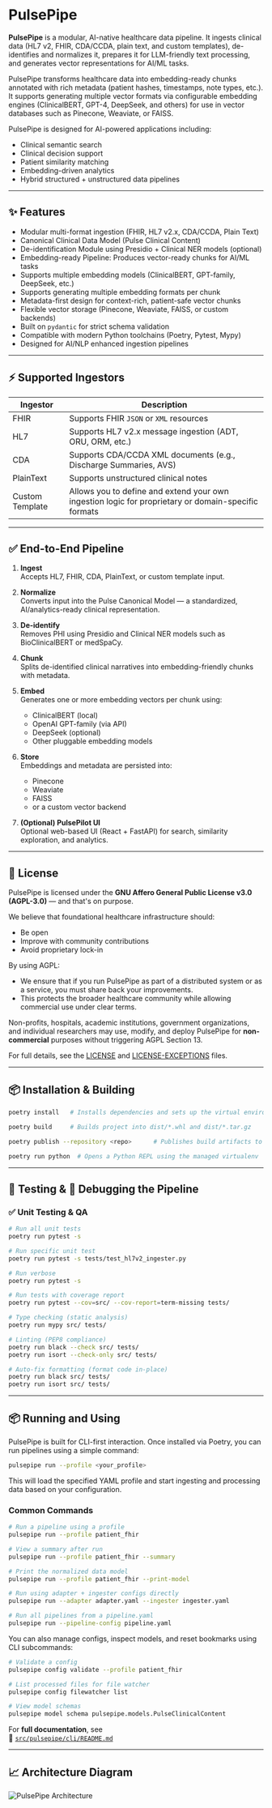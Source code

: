 # PulsePipe

**PulsePipe** is a modular, AI-native healthcare data pipeline. It ingests clinical data (HL7 v2, FHIR, CDA/CCDA, plain text, and custom templates), de-identifies and normalizes it, prepares it for LLM-friendly text processing, and generates vector representations for AI/ML tasks.

PulsePipe transforms healthcare data into embedding-ready chunks annotated with rich metadata (patient hashes, timestamps, note types, etc.). It supports generating multiple vector formats via configurable embedding engines (ClinicalBERT, GPT-4, DeepSeek, and others) for use in vector databases such as Pinecone, Weaviate, or FAISS.

PulsePipe is designed for AI-powered applications including:
- Clinical semantic search
- Clinical decision support
- Patient similarity matching
- Embedding-driven analytics
- Hybrid structured + unstructured data pipelines

---

## ✨ Features

- Modular multi-format ingestion (FHIR, HL7 v2.x, CDA/CCDA, Plain Text)
- Canonical Clinical Data Model (Pulse Clinical Content)
- De-identification Module using Presidio + Clinical NER models (optional)
- Embedding-ready Pipeline: Produces vector-ready chunks for AI/ML tasks
- Supports multiple embedding models (ClinicalBERT, GPT-family, DeepSeek, etc.)
- Supports generating multiple embedding formats per chunk
- Metadata-first design for context-rich, patient-safe vector chunks
- Flexible vector storage (Pinecone, Weaviate, FAISS, or custom backends)
- Built on `pydantic` for strict schema validation
- Compatible with modern Python toolchains (Poetry, Pytest, Mypy)
- Designed for AI/NLP enhanced ingestion pipelines

---

## ⚡ Supported Ingestors

| Ingestor | Description |
|----------|-------------|
| FHIR | Supports FHIR `JSON` or `XML` resources |
| HL7 | Supports HL7 v2.x message ingestion (ADT, ORU, ORM, etc.) |
| CDA | Supports CDA/CCDA XML documents (e.g., Discharge Summaries, AVS) |
| PlainText | Supports unstructured clinical notes |
| Custom Template | Allows you to define and extend your own ingestion logic for proprietary or domain-specific formats |

---

## ✅ End-to-End Pipeline

1. **Ingest**  
   Accepts HL7, FHIR, CDA, PlainText, or custom template input.

2. **Normalize**  
   Converts input into the Pulse Canonical Model — a standardized, AI/analytics-ready clinical representation.

3. **De-identify**  
   Removes PHI using Presidio and Clinical NER models such as BioClinicalBERT or medSpaCy.

4. **Chunk**  
   Splits de-identified clinical narratives into embedding-friendly chunks with metadata.

5. **Embed**  
   Generates one or more embedding vectors per chunk using:
   - ClinicalBERT (local)
   - OpenAI GPT-family (via API)
   - DeepSeek (optional)
   - Other pluggable embedding models

6. **Store**  
   Embeddings and metadata are persisted into:
   - Pinecone
   - Weaviate
   - FAISS
   - or a custom vector backend

7. **(Optional) PulsePilot UI**  
   Optional web-based UI (React + FastAPI) for search, similarity exploration, and analytics.

---

## 📜 License

PulsePipe is licensed under the **GNU Affero General Public License v3.0 (AGPL-3.0)** — and that's on purpose.

We believe that foundational healthcare infrastructure should:
- Be open
- Improve with community contributions
- Avoid proprietary lock-in

By using AGPL:
- We ensure that if you run PulsePipe as part of a distributed system or as a service, you must share back your improvements.
- This protects the broader healthcare community while allowing commercial use under clear terms.

Non-profits, hospitals, academic institutions, government organizations, and individual researchers may use, modify, and deploy PulsePipe for **non-commercial** purposes without triggering AGPL Section 13.

For full details, see the [LICENSE](./LICENSE.md) and [LICENSE-EXCEPTIONS](./LICENSE-EXCEPTIONS.md) files.

---

## 📦 Installation & Building

```bash
poetry install   # Installs dependencies and sets up the virtual environment

poetry build     # Builds project into dist/*.whl and dist/*.tar.gz

poetry publish --repository <repo>      # Publishes build artifacts to specified repository (optional)

poetry run python  # Opens a Python REPL using the managed virtualenv
```

---

## 🧪 Testing & 🐞 Debugging the Pipeline

### ✅ Unit Testing & QA

```bash
# Run all unit tests
poetry run pytest -s

# Run specific unit test
poetry run pytest -s tests/test_hl7v2_ingester.py

# Run verbose
poetry run pytest -s

# Run tests with coverage report
poetry run pytest --cov=src/ --cov-report=term-missing tests/

# Type checking (static analysis)
poetry run mypy src/ tests/

# Linting (PEP8 compliance)
poetry run black --check src/ tests/
poetry run isort --check-only src/ tests/

# Auto-fix formatting (format code in-place)
poetry run black src/ tests/
poetry run isort src/ tests/
```

---

## 📦 Running and Using

PulsePipe is built for CLI-first interaction. Once installed via Poetry, you can run pipelines using a simple command:

```bash
pulsepipe run --profile <your_profile>
```

This will load the specified YAML profile and start ingesting and processing data based on your configuration.

### Common Commands

```bash
# Run a pipeline using a profile
pulsepipe run --profile patient_fhir

# View a summary after run
pulsepipe run --profile patient_fhir --summary

# Print the normalized data model
pulsepipe run --profile patient_fhir --print-model

# Run using adapter + ingester configs directly
pulsepipe run --adapter adapter.yaml --ingester ingester.yaml

# Run all pipelines from a pipeline.yaml
pulsepipe run --pipeline-config pipeline.yaml
```

You can also manage configs, inspect models, and reset bookmarks using CLI subcommands:

```bash
# Validate a config
pulsepipe config validate --profile patient_fhir

# List processed files for file watcher
pulsepipe config filewatcher list

# View model schemas
pulsepipe model schema pulsepipe.models.PulseClinicalContent
```

For **full documentation**, see  
📄 [`src/pulsepipe/cli/README.md`](src/pulsepipe/cli/README.md)


---
## 📈 Architecture Diagram

![PulsePipe Architecture](docs/pulsepipe_architecture_layers.png)